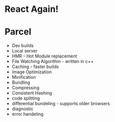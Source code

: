 # React Again!


# Parcel
- Dev builds
- Local server
- HMR - Hot Module replacement
- File Watching Algorithm - written in c++
- Caching - faster builds
- Image Optimization
- Minification
- Bundling
- Compressing
- Consistent Hashing
- code splitting
- differential bundeling - supports older browsers
- diagnostic
- error handeling